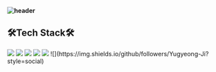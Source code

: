 **![header](https://capsule-render.vercel.app/api?type=waving&color=timeGradient&height=320&section=header&text=Yugyeong%20Ji&animation=fadeIn&fontSize=100)**

## 🛠️Tech Stack🛠️
<img src="https://img.shields.io/badge/C-A8B9CC?style=flat&logo=c&logoColor=white"/>
<img src="https://img.shields.io/badge/Python-3776AB?style=flat&logo=python&logoColor=white"/>
<img src="https://img.shields.io/badge/React.js-61DAFB?style=flat&logo=react&logoColor=black"/>
<img src="https://img.shields.io/badge/JavaScript-F7DF1E?style=flat&logo=javascript&logoColor=black"/>
<img src="https://img.shields.io/badge/CSS-1572B6?style=flat&logo=css3&logoColor=white"/>
![](https://img.shields.io/github/followers/Yugyeong-Ji?style=social)


<!--
**Yugyeong-Ji/Yugyeong-Ji** is a ✨ _special_ ✨ repository because its `README.md` (this file) appears on your GitHub profile.

Here are some ideas to get you started:

- 🔭 I’m currently working on ...
- 🌱 I’m currently learning ...
- 👯 I’m looking to collaborate on ...
- 🤔 I’m looking for help with ...
- 💬 Ask me about ...
- 📫 How to reach me: ...
- 😄 Pronouns: ...
- ⚡ Fun fact: ...
-->
